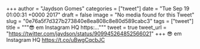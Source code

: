 
+++
author = "Jaydson Gomes"
categories = ["tweet"]
date = "Tue Sep 19 01:00:31 +0000 2017"
draft = false
image = "No media found for this Tweet"
slug = "0e76a5f7d327b273840e8ea808c8e80d589cabc3"
tags = ["tweet"]
title = """😎 em Instagram HQ https:..."""
tweet = true
tweet_url = "https://twitter.com/jaydson/status/909945264852566021"
+++
😎 em Instagram HQ https://t.co/uBwgCqcbJC
